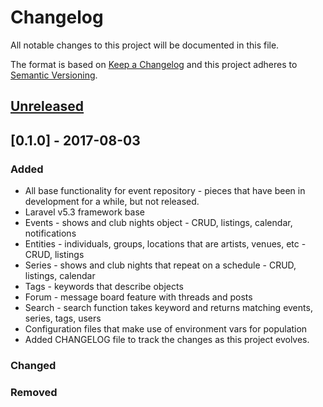 # Changelog
All notable changes to this project will be documented in this file.

The format is based on [Keep a Changelog](http://keepachangelog.com/en/1.0.0/)
and this project adheres to [Semantic Versioning](http://semver.org/spec/v2.0.0.html).

## [Unreleased]


## [0.1.0] - 2017-08-03
### Added
- All base functionality for event repository - pieces that have been in development for a while, but not released.
- Laravel v5.3 framework base
- Events - shows and club nights object - CRUD, listings, calendar, notifications
- Entities - individuals, groups, locations that are artists, venues, etc - CRUD, listings
- Series - shows and club nights that repeat on a schedule - CRUD, listings, calendar
- Tags - keywords that describe objects
- Forum - message board feature with threads and posts 
- Search - search function takes keyword and returns matching events, series, tags, users
- Configuration files that make use of environment vars for population
- Added CHANGELOG file to track the changes as this project evolves.

### Changed
### Removed

[Unreleased]: https://github.com/geoff-maddock/events-tracker/compare/v0.1.0...HEAD

